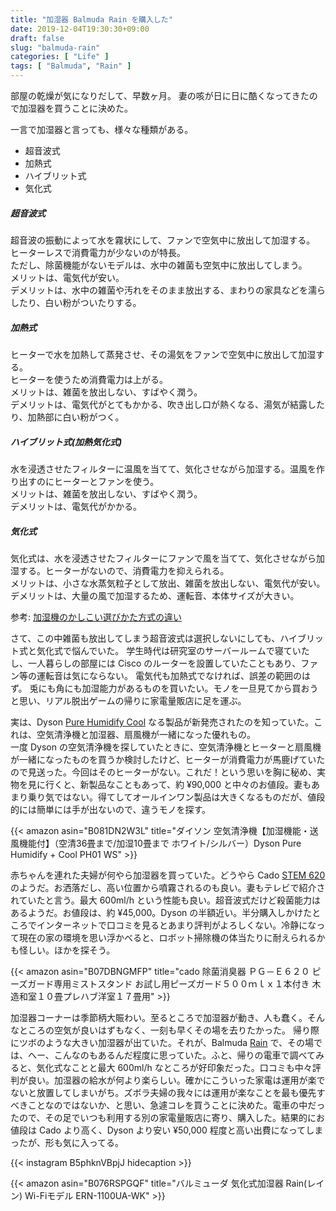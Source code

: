 ```yaml
---
title: "加湿器 Balmuda Rain を購入した"
date: 2019-12-04T19:30:30+09:00
draft: false
slug: "balmuda-rain"
categories: [ "Life" ]
tags: [ "Balmuda", "Rain" ]
---
```


部屋の乾燥が気になりだして、早数ヶ月。
妻の咳が日に日に酷くなってきたので加湿器を買うことに決めた。
<!--more-->
一言で加湿器と言っても、様々な種類がある。

* 超音波式
* 加熱式
* ハイブリット式
* 気化式

##### 超音波式

超音波の振動によって水を霧状にして、ファンで空気中に放出して加湿する。  
ヒーターレスで消費電力が少ないのが特長。  
ただし、除菌機能がないモデルは、水中の雑菌も空気中に放出してしまう。  
メリットは、電気代が安い。  
デメリットは、水中の雑菌や汚れをそのまま放出する、まわりの家具などを濡らしたり、白い粉がついたりする。  

##### 加熱式

ヒーターで水を加熱して蒸発させ、その湯気をファンで空気中に放出して加湿する。  
ヒーターを使うため消費電力は上がる。  
メリットは、雑菌を放出しない、すばやく潤う。  
デメリットは、電気代がとてもかかる、吹き出し口が熱くなる、湯気が結露したり、加熱部に白い粉がつく。  

##### ハイブリット式(加熱気化式)

水を浸透させたフィルターに温風を当てて、気化させながら加湿する。温風を作り出すのにヒーターとファンを使う。  
メリットは、雑菌を放出しない、すばやく潤う。  
デメリットは、電気代がかかる。  

##### 気化式

気化式は、水を浸透させたフィルターにファンで風を当てて、気化させながら加湿する。ヒーターがないので、消費電力を抑えられる。  
メリットは、小さな水蒸気粒子として放出、雑菌を放出しない、電気代が安い。  
デメリットは、大量の風で加湿するため、運転音、本体サイズが大きい。 

参考: [加湿機のかしこい選びかた方式の違い](https://panasonic.jp/kashitsu/special/choice/hoshiki.html)

さて、この中雑菌も放出してしまう超音波式は選択しないにしても、ハイブリット式と気化式で悩んでいた。
学生時代は研究室のサーバールームで寝ていたし、一人暮らしの部屋には Cisco のルーターを設置していたこともあり、ファン等の運転音は気にならない。
電気代も加熱式でなければ、誤差の範囲のはず。
兎にも角にも加湿能力があるものを買いたい。モノを一旦見てから買おうと思い、リアル脱出ゲームの帰りに家電量販店に足を運ぶ。 

実は、Dyson [Pure Humidify Cool](https://www.dyson.co.jp/air-treatment/purifier-humidifier/dyson-pure-humidify-cool.aspx) なる製品が新発売されたのを知っていた。これは、空気清浄機と加湿器、扇風機が一緒になった優れもの。  
一度 Dyson の空気清浄機を探していたときに、空気清浄機とヒーターと扇風機が一緒になったものを買うか検討したけど、ヒーターが消費電力が馬鹿げていたので見送った。今回はそのヒーターがない。これだ！という思いを胸に秘め、実物を見に行くと、新製品なこともあって、約 ¥90,000 と中々のお値段。妻もあまり乗り気ではない。得てしてオールインワン製品は大きくなるものだが、値段的には簡単には手が出ないので、違うモノを探す。

{{< amazon asin="B081DN2W3L" title="ダイソン 空気清浄機【加湿機能・送風機能付】（空清36畳まで/加湿10畳まで ホワイト/シルバー）Dyson Pure Humidify + Cool PH01 WS" >}}

赤ちゃんを連れた夫婦が何やら加湿器を買っていた。どうやら Cado [STEM 620](https://cado.com/jp/products/stem/620) のようだ。お洒落だし、高い位置から噴霧されるのも良い。妻もテレビで紹介されていたと言う。最大 600ml/h という性能も良い。超音波式だけど殺菌能力はあるようだ。お値段は、約 ¥45,000。Dyson の半額近い。半分購入しかけたところでインターネットで口コミを見るとあまり評判がよろしくない。冷静になって現在の家の環境を思い浮かべると、ロボット掃除機の体当たりに耐えられるかも怪しい。ほかを探そう。  

{{< amazon asin="B07DBNGMFP" title="cado 除菌消臭器 ＰＧ－Ｅ６２０ ピーズガード専用ミストスタンド お試し用ピーズガード５００ｍｌｘ１本付き 木造和室１０畳プレハブ洋室１７畳用" >}}

加湿器コーナーは季節柄大賑わい。至るところで加湿器が動き、人も蠢く。そんなところの空気が良いはずもなく、一刻も早くその場を去りたかった。
帰り際にツボのような大きい加湿器が出ていた。それが、Balmuda [Rain](https://www.balmuda.com/jp/rain/) で、その場では、へー、こんなのもあるんだ程度に思っていた。ふと、帰りの電車で調べてみると、気化式なことと最大 600ml/h なところが好印象だった。口コミも中々評判が良い。加湿器の給水が何より楽らしい。確かにこういった家電は運用が楽でないと放置してしまいがち。ズボラ夫婦の我々には運用が楽なことを最も優先すべきことなのではないか、と思い、急遽コレを買うことに決めた。電車の中だったので、その足でいつも利用する別の家電量販店に寄り、購入した。結果的にお値段は Cado より高く、Dyson より安い ¥50,000 程度と高い出費になってしまったが、形も気に入ってる。

{{< instagram B5phknVBpjJ hidecaption >}}

{{< amazon asin="B076RSPGQF" title="バルミューダ 気化式加湿器 Rain(レイン) Wi-Fiモデル ERN-1100UA-WK" >}}